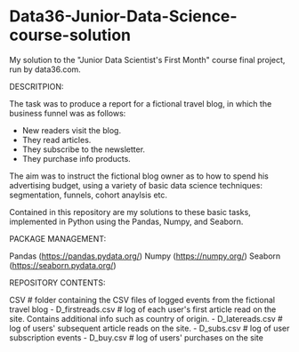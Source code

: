 # Data36-Junior-Data-Science-course-solution
My solution to the "Junior Data Scientist's First Month" course final project, run by data36.com. 


DESCRITPION:

The task was to produce a report for a fictional travel blog, in which the business funnel was as follows:

- New readers visit the blog.
- They read articles.
- They subscribe to the newsletter.
- They purchase info products.

The aim was to instruct the fictional blog owner as to how to spend his advertising budget, using a variety of basic data science techniques: segmentation, funnels, cohort anaylsis etc.


Contained in this repository are my solutions to these basic tasks, implemented in Python using the Pandas, Numpy, and Seaborn.


PACKAGE MANAGEMENT:

Pandas (https://pandas.pydata.org/)
Numpy (https://numpy.org/)
Seaborn (https://seaborn.pydata.org/)

REPOSITORY CONTENTS:

CSV  #  folder containing the CSV files of logged events from the fictional travel blog
        - D_firstreads.csv  # log of each user's first article read on the site. Contains additional info such as country of origin.
        - D_latereads.csv   # log of users' subsequent article reads on the site.
        - D_subs.csv        # log of user subscription events
        - D_buy.csv         # log of users' purchases on the site


